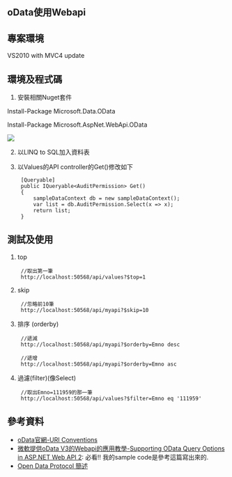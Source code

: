 oData使用Webapi
------

## 專案環境

VS2010 with MVC4 update

## 環境及程式碼
1. 安裝相關Nuget套件

Install-Package Microsoft.Data.OData

Install-Package Microsoft.AspNet.WebApi.OData

![](https://googledrive.com/host/0B7okXOykSneqVVRYUWg4WWNLVE0)

2. 以LINQ to SQL加入資料表
3. 以Values的API controller的Get()修改如下

        [Queryable]
        public IQueryable<AuditPermission> Get()
        {
            sampleDataContext db = new sampleDataContext();
            var list = db.AuditPermission.Select(x => x);
            return list;
        }

## 測試及使用

1. top

		//取出第一筆
		http://localhost:50568/api/values?$top=1

2. skip

		//忽略前10筆
		http://localhost:50568/api/myapi?$skip=10

3. 排序 (orderby)

		//遞減
		http://localhost:50568/api/myapi?$orderby=Emno desc

		//遞增
		http://localhost:50568/api/myapi?$orderby=Emno asc

4. 過濾(filter)(像Select)

		//取出Emno=111959的那一筆
		http://localhost:50568/api/values?$filter=Emno eq '111959'


## 參考資料

* [oData官網-URI Conventions](http://www.odata.org/documentation/odata-version-2-0/uri-conventions/)
* [微軟提供oData V3的Webapi的應用教學-Supporting OData Query Options in ASP.NET Web API 2](http://www.asp.net/web-api/overview/odata-support-in-aspnet-web-api/supporting-odata-query-options): 必看!! 我的sample code是參考這篇寫出來的.
* [Open Data Protocol 簡述](http://www.dotblogs.com.tw/jaigi/archive/2013/05/21/104660.aspx)